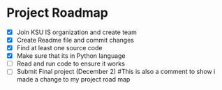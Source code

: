 # Project Roadmap
- [x] Join KSU IS organization and create team
- [x] Create Readme file and commit changes
- [x] Find at least one source code
- [x] Make sure that its in Python language
- [ ] Read and run code to ensure it works
- [ ] Submit Final project (December 2)
#This is also a comment to show i made a change to my project road map
